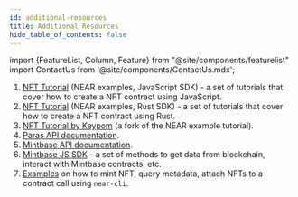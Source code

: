 ```yaml
---
id: additional-resources
title: Additional Resources
hide_table_of_contents: false
---
```


import {FeatureList, Column, Feature} from "@site/components/featurelist"
import ContactUs from '@site/components/ContactUs.mdx';

1. [NFT Tutorial](/tutorials/nfts/js/introduction) (NEAR examples, JavaScript SDK) - a set of tutorials that cover how to create a NFT contract using JavaScript.
2. [NFT Tutorial](/tutorials/nfts/introduction) (NEAR examples, Rust SDK) - a set of tutorials that cover how to create a NFT contract using Rust.
3. [NFT Tutorial by Keypom](https://github.com/keypom/nft-tutorial-series) (a fork of the NEAR example tutorial).
4. [Paras API documentation](https://parashq.github.io/).
5. [Mintbase API documentation](https://docs.mintbase.xyz/dev/mintbase-graph).
6. [Mintbase JS SDK](https://docs.mintbase.xyz/dev/mintbase-sdk-ref) - a set of methods to get data from blockchain, interact with Mintbase contracts, etc.
7. [Examples](/develop/relevant-contracts/nft) on how to mint NFT, query metadata, attach NFTs to a contract call using `near-cli`.
